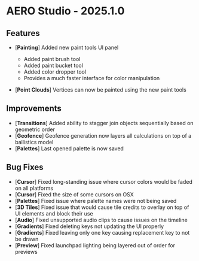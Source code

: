 # AERO Studio - 2025.1.0

## Features

- [**Painting**] Added new paint tools UI panel
    - Added paint brush tool
    - Added paint bucket tool
    - Added color dropper tool
    - Provides a much faster interface for color manipulation

- [**Point Clouds**] Vertices can now be painted using the new paint tools

## Improvements

- [**Transitions**] Added ability to stagger join objects sequentially based on geometric order
- [**Geofence**] Geofence generation now layers all calculations on top of a ballistics model
- [**Palettes**] Last opened palette is now saved

## Bug Fixes

- [**Cursor**] Fixed long-standing issue where cursor colors would be faded on all platforms
- [**Cursor**] Fixed the size of some cursors on OSX
- [**Palettes**] Fixed issue where palette names were not being saved
- [**3D Tiles**] Fixed issue that would cause tile credits to overlay on top of UI elements and block their use
- [**Audio**] Fixed unsupported audio clips to cause issues on the timeline
- [**Gradients**] Fixed deleting keys not updating the UI properly
- [**Gradients**] Fixed leaving only one key causing replacement key to not be drawn
- [**Preview**] Fixed launchpad lighting being layered out of order for previews
